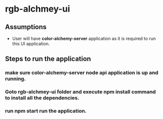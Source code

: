 # rgb-alchmey-ui 

## Assumptions

- User will have **color-alchemy-server** application as it is required to run this UI application.


## Steps to run the application

### make sure **color-alchemy-server** node api application is up and running.

### Goto rgb-alchmey-ui folder and execute **npm install** command to install all the dependencies.

### run **npm start** run the application.
















